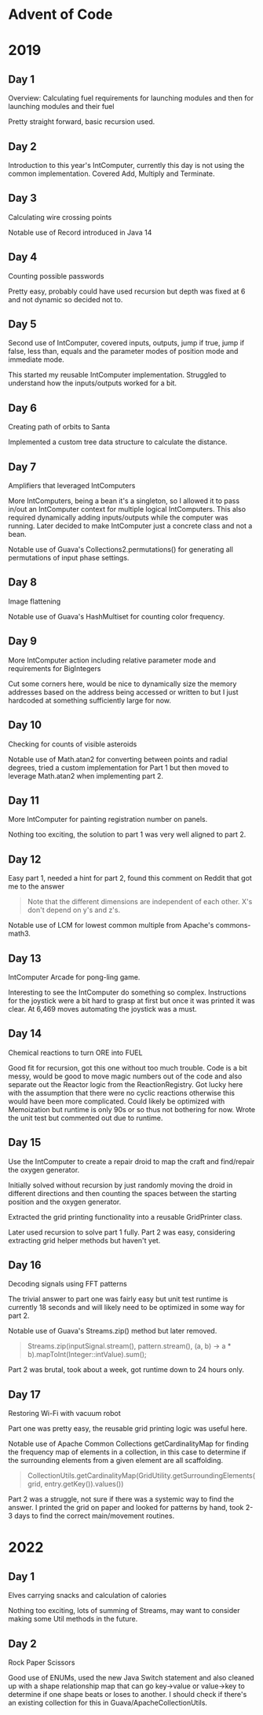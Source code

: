 # Advent of Code

# 2019

## Day 1

Overview: Calculating fuel requirements for launching modules and then for launching modules and their fuel

Pretty straight forward, basic recursion used.

## Day 2

Introduction to this year's IntComputer, currently this day is not using the common implementation. Covered Add,
Multiply and Terminate.

## Day 3

Calculating wire crossing points

Notable use of Record introduced in Java 14

## Day 4

Counting possible passwords

Pretty easy, probably could have used recursion but depth was fixed at 6 and not dynamic so decided not to.

## Day 5

Second use of IntComputer, covered inputs, outputs, jump if true, jump if false, less than, equals and the parameter
modes of position mode and immediate mode.

This started my reusable IntComputer implementation. Struggled to understand how the inputs/outputs worked for a bit.

## Day 6

Creating path of orbits to Santa

Implemented a custom tree data structure to calculate the distance.

## Day 7

Amplifiers that leveraged IntComputers

More IntComputers, being a bean it's a singleton, so I allowed it to pass in/out an IntComputer context for multiple
logical IntComputers. This also required dynamically adding inputs/outputs while the computer was running. Later decided
to make IntComputer just a concrete class and not a bean.

Notable use of Guava's Collections2.permutations() for generating all permutations of input phase settings.

## Day 8

Image flattening

Notable use of Guava's HashMultiset for counting color frequency.

## Day 9

More IntComputer action including relative parameter mode and requirements for BigIntegers

Cut some corners here, would be nice to dynamically size the memory addresses based on the address being accessed or
written to but I just hardcoded at something sufficiently large for now.

## Day 10

Checking for counts of visible asteroids

Notable use of Math.atan2 for converting between points and radial degrees, tried a custom implementation for Part 1 but
then moved to leverage Math.atan2 when implementing part 2.

## Day 11

More IntComputer for painting registration number on panels.

Nothing too exciting, the solution to part 1 was very well aligned to part 2.

## Day 12

Easy part 1, needed a hint for part 2, found this comment on Reddit that got me to the answer
> Note that the different dimensions are independent of each other. X's don't depend on y's and z's.

Notable use of LCM for lowest common multiple from Apache's commons-math3.

## Day 13

IntComputer Arcade for pong-ling game.

Interesting to see the IntComputer do something so complex. Instructions for the joystick were a bit hard to grasp at
first but once it was printed it was clear. At 6,469 moves automating the joystick was a must.

## Day 14

Chemical reactions to turn ORE into FUEL

Good fit for recursion, got this one without too much trouble. Code is a bit messy, would be good to move magic numbers out of the code and also separate out the Reactor logic from the ReactionRegistry. Got lucky here with the assumption that there were no cyclic reactions otherwise this would have been more complicated. Could likely be optimized with Memoization but runtime is only 90s or so thus not bothering for now. Wrote the unit test but commented out due to runtime.

## Day 15

Use the IntComputer to create a repair droid to map the craft and find/repair the oxygen generator.

Initially solved without recursion by just randomly moving the droid in different directions and then counting the spaces between the starting position and the oxygen generator.

Extracted the grid printing functionality into a reusable GridPrinter class.

Later used recursion to solve part 1 fully. Part 2 was easy, considering extracting grid helper methods but haven't yet.

## Day 16

Decoding signals using FFT patterns

The trivial answer to part one was fairly easy but unit test runtime is currently 18 seconds and will likely need to be optimized in some way for part 2.

Notable use of Guava's Streams.zip() method but later removed.
> Streams.zip(inputSignal.stream(), pattern.stream(), (a, b) -> a * b).mapToInt(Integer::intValue).sum();

Part 2 was brutal, took about a week, got runtime down to 24 hours only.

## Day 17

Restoring Wi-Fi with vacuum robot

Part one was pretty easy, the reusable grid printing logic was useful here. 

Notable use of Apache Common Collections getCardinalityMap for finding the frequency map of elements in a collection, in this case to determine if the surrounding elements from a given element are all scaffolding.

> CollectionUtils.getCardinalityMap(GridUtility.getSurroundingElements(grid, entry.getKey()).values())

Part 2 was a struggle, not sure if there was a systemic way to find the answer. I printed the grid on paper and looked for patterns by hand, took 2-3 days to find the correct main/movement routines.

# 2022

## Day 1

Elves carrying snacks and calculation of calories

Nothing too exciting, lots of summing of Streams, may want to consider making some Util methods in the future.

## Day 2 

Rock Paper Scissors

Good use of ENUMs, used the new Java Switch statement and also cleaned up with a shape relationship map that can go key->value or value->key to determine if one shape beats or loses to another. I should check if there's an existing collection for this in Guava/ApacheCollectionUtils.